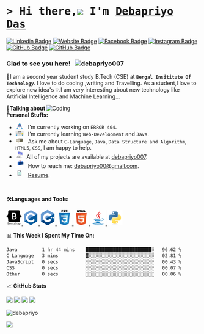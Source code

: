 

## <h1><samp>&gt; Hi there,<img src="https://emojipedia-us.s3.amazonaws.com/source/noto-emoji-animations/344/waving-hand_1f44b.gif" width="38">  I'm <a href="https://www.facebook.com/bamapada.das.56" target="_blank">Debapriyo Das</a></samp></h1>

[![Linkedin Badge](https://img.shields.io/badge/LinkedIn-0077B5?style=for-the-badge&logo=linkedin&logoColor=white)](https://linkedin.com/in/debapriyo-das-864b93259)
[![Website Badge](https://img.shields.io/badge/website-000000?style=for-the-badge&logo=About.me&logoColor=white)]( https://debapriyo007.github.io/mycv.github.io/)
[![Facebook Badge](https://img.shields.io/badge/Facebook-1877F2?style=for-the-badge&logo=facebook&logoColor=white)](https://www.facebook.com/bamapada.das.56)
[![Instagram Badge](https://img.shields.io/badge/Instagram-E4405F?style=for-the-badge&logo=instagram&logoColor=white)](https://instagram.com/debapriyo_009)
[![GitHub Badge](https://img.shields.io/badge/GitHub-100000?style=for-the-badge&logo=github&logoColor=white)](https://github.com/debapriyo007)
[![GitHub Badge](https://img.shields.io/badge/-Hackerrank-2EC866?style=for-the-badge&logo=HackerRank&logoColor=white)](#)

### Glad to see you here! &nbsp; <img src="https://komarev.com/ghpvc/?username=debapriyo007&label=Profile%20views&color=0e75b6&style=flat" alt="debapriyo007" />

📌I am a second year student study B.Tech (CSE) at **``Bengal Insititute Of Technology``**.
I love to do coding ,writing and Travelling.
As a student,I love to explore new idea's 💡.I am very interesting about new technology like Artificial Intelligence and Machine Learning...


<img align="right" alt="Coding" width="400" src="https://camo.githubusercontent.com/5ddf73ad3a205111cf8c686f687fc216c2946a75005718c8da5b837ad9de78c9/68747470733a2f2f7468756d62732e6766796361742e636f6d2f4576696c4e657874446576696c666973682d736d616c6c2e676966">



**💬Talking about Personal Stuffs:**

- <img src="https://github.com/debapriyo007/debapriyo007/blob/main/img/developer.gif?raw=true" width="21" />&nbsp;&nbsp; I’m currently working on ``ERROR 404``.
- <img src="https://github.com/debapriyo007/debapriyo007/blob/main/img/lightning.gif?raw=true" width="21" />&nbsp;&nbsp; I’m currently learning ``Web-Development`` and ``Java``.
- <img src="https://github.com/debapriyo007/debapriyo007/blob/main/img/message.gif?raw=true" width="21" />&nbsp;&nbsp; Ask me about ``C-Language``, ``Java``, ``Data Structure and Algorithm``, ``HTML5``, ``CSS``, I am happy to help.
- <img src="https://github.com/debapriyo007/debapriyo007/blob/main/img/laptop.gif?raw=true" width="21" />&nbsp;&nbsp;All of my projects are available at [debapriyo007](https://debapriyo007.github.io/mycv.github.io/).
- <img src="https://github.com/debapriyo007/debapriyo007/blob/main/img/letterbox.gif?raw=true" width="21" />&nbsp;&nbsp; How to reach me:  debapriyo00@gmail.com.
- <img src="https://github.com/debapriyo007/debapriyo007/blob/main/img/doc.gif?raw=true" width="21" />&nbsp;&nbsp; [Resume](https://debapriyo007.github.io/mycv.github.io/).

</br>

**🛠️Languages and Tools:**
<p align="left"> <a href="https://getbootstrap.com" target="_blank" rel="noreferrer"> <img src="https://raw.githubusercontent.com/devicons/devicon/master/icons/bootstrap/bootstrap-plain-wordmark.svg" alt="bootstrap" width="40" height="40"/> </a> <a href="https://www.cprogramming.com/" target="_blank" rel="noreferrer"> <img src="https://raw.githubusercontent.com/devicons/devicon/master/icons/c/c-original.svg" alt="c" width="40" height="40"/> </a> <a href="https://www.w3schools.com/cpp/" target="_blank" rel="noreferrer"> <img src="https://raw.githubusercontent.com/devicons/devicon/master/icons/cplusplus/cplusplus-original.svg" alt="cplusplus" width="40" height="40"/> </a> <a href="https://www.w3schools.com/css/" target="_blank" rel="noreferrer"> <img src="https://raw.githubusercontent.com/devicons/devicon/master/icons/css3/css3-original-wordmark.svg" alt="css3" width="40" height="40"/> </a> <a href="https://www.w3.org/html/" target="_blank" rel="noreferrer"> <img src="https://raw.githubusercontent.com/devicons/devicon/master/icons/html5/html5-original-wordmark.svg" alt="html5" width="40" height="40"/> </a> <a href="https://www.java.com" target="_blank" rel="noreferrer"> <img src="https://raw.githubusercontent.com/devicons/devicon/master/icons/java/java-original.svg" alt="java" width="40" height="40"/> </a> <a href="https://www.python.org" target="_blank" rel="noreferrer"> <img src="https://raw.githubusercontent.com/devicons/devicon/master/icons/python/python-original.svg" alt="python" width="40" height="40"/> </a> </p>



📊 **This Week I Spent My Time On:**


```text
Java         1 hr 44 mins    ████████████████████████░   96.62 %
C Language   3 mins          ▓░░░░░░░░░░░░░░░░░░░░░░░░   02.81 %
JavaScript   0 secs          ░░░░░░░░░░░░░░░░░░░░░░░░░   00.43 %
CSS          0 secs          ░░░░░░░░░░░░░░░░░░░░░░░░░   00.07 %
Other        0 secs          ░░░░░░░░░░░░░░░░░░░░░░░░░   00.06 %
```


 &#x1f4c8; **GitHub Stats**

![](http://github-profile-summary-cards.vercel.app/api/cards/stats?username=debapriyo007&)
![](http://github-profile-summary-cards.vercel.app/api/cards/productive-time?username=debapriyo007&)
![](http://github-profile-summary-cards.vercel.app/api/cards/most-commit-language?username=debapriyo007&)
![](http://github-profile-summary-cards.vercel.app/api/cards/repos-per-language?username=debapriyo007&)
<!-- ![](http://github-profile-summary-cards.vercel.app/api/cards/profile-details?username=debapriyo007&) -->


<p><img align="center" src="https://github-readme-streak-stats.herokuapp.com/?user=debapriyo007&layout=compact&theme=light" alt="debapriyo"/></p>

![](https://github-profile-summary-cards.vercel.app/api/cards/profile-details?username=debapriyo007&theme=vue)

